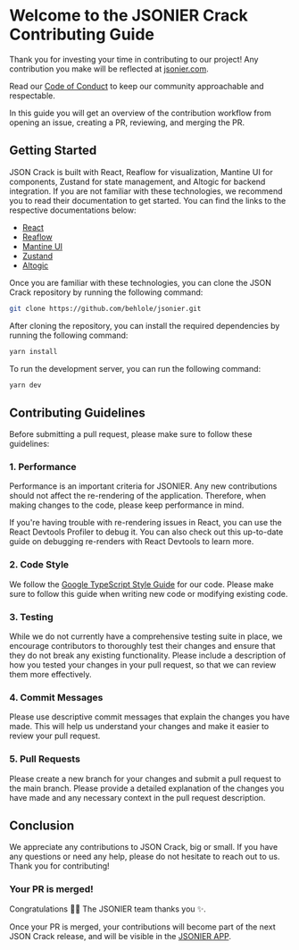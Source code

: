 # Welcome to the JSONIER Crack Contributing Guide <!-- omit in toc -->

Thank you for investing your time in contributing to our project! Any contribution you make will be reflected at [jsonier.com](https://jsonier.com).

Read our [Code of Conduct](./CODE_OF_CONDUCT.md) to keep our community approachable and respectable.

In this guide you will get an overview of the contribution workflow from opening an issue, creating a PR, reviewing, and merging the PR.

## Getting Started
JSON Crack is built with React, Reaflow for visualization, Mantine UI for components, Zustand for state management, and Altogic for backend integration. If you are not familiar with these technologies, we recommend you to read their documentation to get started. You can find the links to the respective documentations below:

* [React](https://reactjs.org/docs/getting-started.html)
* [Reaflow](https://github.com/reaviz/reaflow)
* [Mantine UI](https://mantine.dev/)
* [Zustand](https://github.com/pmndrs/zustand)
* [Altogic](https://www.altogic.com/)

Once you are familiar with these technologies, you can clone the JSON Crack repository by running the following command:

```bash
git clone https://github.com/behlole/jsonier.git
```

After cloning the repository, you can install the required dependencies by running the following command:

```bash
yarn install
```

To run the development server, you can run the following command:

```bash
yarn dev
```

## Contributing Guidelines
Before submitting a pull request, please make sure to follow these guidelines:

### 1. Performance
Performance is an important criteria for JSONIER. Any new contributions should not affect the re-rendering of the application. Therefore, when making changes to the code, please keep performance in mind.

If you're having trouble with re-rendering issues in React, you can use the React Devtools Profiler to debug it. You can also check out this up-to-date guide on debugging re-renders with React Devtools to learn more.

### 2. Code Style
We follow the [Google TypeScript Style Guide](https://google.github.io/styleguide/tsguide.html) for our code. Please make sure to follow this guide when writing new code or modifying existing code.

### 3. Testing
While we do not currently have a comprehensive testing suite in place, we encourage contributors to thoroughly test their changes and ensure that they do not break any existing functionality. Please include a description of how you tested your changes in your pull request, so that we can review them more effectively.

### 4. Commit Messages
Please use descriptive commit messages that explain the changes you have made. This will help us understand your changes and make it easier to review your pull request.

### 5. Pull Requests
Please create a new branch for your changes and submit a pull request to the main branch. Please provide a detailed explanation of the changes you have made and any necessary context in the pull request description.

## Conclusion
We appreciate any contributions to JSON Crack, big or small. If you have any questions or need any help, please do not hesitate to reach out to us. Thank you for contributing!

### Your PR is merged!

Congratulations :tada::tada: The JSONIER team thanks you :sparkles:.

Once your PR is merged, your contributions will become part of the next JSON Crack release, and will be visible in the [JSONIER APP](https://JSONIER.com).
